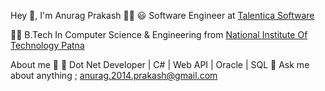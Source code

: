 Hey 👋, I'm Anurag Prakash 👨‍💻
😃 Software Engineer at [Talentica Software](https://www.talentica.com/)

👨‍🎓 B.Tech In Computer Science & Engineering from [National Institute Of Technology Patna](https://www.nitp.ac.in/)

About me 👀
🎯 Dot Net Developer | C# | Web API | Oracle | SQL
📧 Ask me about anything ; [anurag.2014.prakash@gmail.com]()
